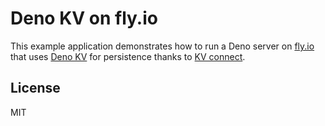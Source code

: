 # Deno KV on fly.io

This example application demonstrates how to run a Deno server on
[fly.io](https://fly.io) that uses [Deno KV](https://www.deno.com/kv) for
persistence thanks to
[KV connect](https://deno.com/deploy/docs/kv#connect-to-managed-databases-from-outside-of-deno-deploy).

## License

MIT
